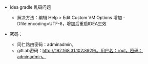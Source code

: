


* idea gradle 乱码问题
    * 解决方法：编辑 Help > Edit Custom VM Options 增加 -Dfile.encoding=UTF-8，增加后重启IDEA生效



* 密码：
    * 同仁路由密码：adminadmin。
    * gitLab密码：http://192.168.31.102:8929/。用户名：root。密码：adminadmin。